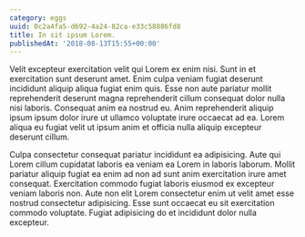 ```yaml
---
category: eggs
uuid: 0c2a4fa5-d692-4a24-82ca-e33c58886fd8
title: In sit ipsum Lorem.
publishedAt: '2018-08-13T15:55+00:00'
---
```


Velit excepteur exercitation velit qui Lorem ex enim nisi. Sunt in et exercitation sunt deserunt amet. Enim culpa veniam fugiat deserunt incididunt aliquip aliqua fugiat enim quis. Esse non aute pariatur mollit reprehenderit deserunt magna reprehenderit cillum consequat dolor nulla nisi laboris. Consequat anim ea nostrud eu. Anim reprehenderit aliquip ipsum ipsum dolor irure ut ullamco voluptate irure occaecat ad ea. Lorem aliqua eu fugiat velit ut ipsum anim et officia nulla aliquip excepteur deserunt cillum.

Culpa consectetur consequat pariatur incididunt ea adipisicing. Aute qui Lorem cillum cupidatat laboris ea veniam ea Lorem in laboris laborum. Mollit pariatur aliquip fugiat ea enim ad non ad sunt anim exercitation irure amet consequat. Exercitation commodo fugiat laboris eiusmod ex excepteur veniam laboris non. Aute non elit Lorem consectetur enim ut velit amet esse nostrud consectetur adipisicing. Esse sunt occaecat eu sit exercitation commodo voluptate. Fugiat adipisicing do et incididunt dolor nulla excepteur.
